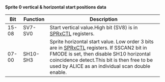 **Sprite 0 vertical & horizontal start positions data**

|Bit| Function| Description  |
|---|---|---  |
|15-08| SV7-SV0| Start vertical value.High bit (SV8) is in [SPRxCTL](../hardware_manual_guide/SPRxCTL.md) registers.  |
|07-00| SH10-SH3| Sprite horizontal start value. Low order 3 bits are in [SPRxCTL](../hardware_manual_guide/SPRxCTL.md) registers. If SSCAN2 bit in FMODE is set, then disable SH10 horizontal coincidence detect.This bit is then free to be used by ALICE as an individual scan double enable.|


